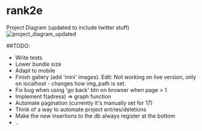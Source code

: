 # rank2e
Project Diagram (updated to include twitter stuff)
![project_diagram_updated](https://user-images.githubusercontent.com/100313927/167691925-71006de7-7f9a-466d-86c3-1d603958cad9.png)

##TODO:
* Write tests
* Lower bundle size
* Adapt to mobile
* Finish gallery (add 'mini' images). Edit: Not working on live version, only on localhost - changes how img_path is set.
* Fix bug when using 'go back' btn on browser when page > 1
* Implement f(adress) => graph function
* Automate pagination (currently it's manually set for 17)
* Think of a way to automate project entries/deletions
* Make the new insertions to the db always register at the bottom
* ..

